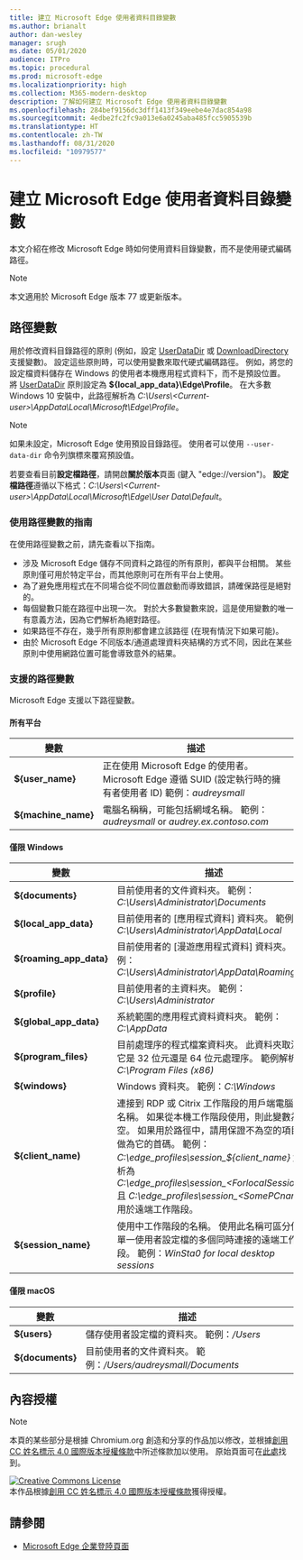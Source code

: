 ```yaml
---
title: 建立 Microsoft Edge 使用者資料目錄變數
ms.author: brianalt
author: dan-wesley
manager: srugh
ms.date: 05/01/2020
audience: ITPro
ms.topic: procedural
ms.prod: microsoft-edge
ms.localizationpriority: high
ms.collection: M365-modern-desktop
description: 了解如何建立 Microsoft Edge 使用者資料目錄變數
ms.openlocfilehash: 284bef9156dc3dff1413f349eebe4e7dac854a98
ms.sourcegitcommit: 4edbe2fc2fc9a013e6a0245aba485fcc5905539b
ms.translationtype: HT
ms.contentlocale: zh-TW
ms.lasthandoff: 08/31/2020
ms.locfileid: "10979577"
---
```

# 建立 Microsoft Edge 使用者資料目錄變數

本文介紹在修改 Microsoft Edge 時如何使用資料目錄變數，而不是使用硬式編碼路徑。

>[!NOTE]
>本文適用於 Microsoft Edge 版本 77 或更新版本。

## 路徑變數

用於修改資料目錄路徑的原則 (例如，設定 [UserDataDir](microsoft-edge-policies.md#userdatadir) 或 [DownloadDirectory](microsoft-edge-policies.md#downloaddirectory) 支援變數)。 設定這些原則時，可以使用變數來取代硬式編碼路徑。 例如，將您的設定檔資料儲存在 Windows 的使用者本機應用程式資料下，而不是預設位置。 將 [UserDataDir](microsoft-edge-policies.md#userdatadir) 原則設定為 **${local_app_data}\Edge\Profile**。 在大多數 Windows 10 安裝中，此路徑解析為 *C:\Users\\&lt;Current-user&gt;\AppData\Local\Microsoft\Edge\Profile*。

>[!NOTE]
>如果未設定，Microsoft Edge 使用預設目錄路徑。 使用者可以使用 `--user-data-dir` 命令列旗標來覆寫預設值。

若要查看目前**設定檔路徑**，請開啟**關於版本**頁面 (鍵入 "edge://version")。 **設定檔路徑**遵循以下格式：*C:\Users\\&lt;Current-user&gt;\AppData\Local\Microsoft\Edge\User Data\Default*。

### 使用路徑變數的指南

在使用路徑變數之前，請先查看以下指南。

- 涉及 Microsoft Edge 儲存不同資料之路徑的所有原則，都與平台相關。 某些原則僅可用於特定平台，而其他原則可在所有平台上使用。
- 為了避免應用程式在不同場合從不同位置啟動而導致錯誤，請確保路徑是絕對的。
- 每個變數只能在路徑中出現一次。 對於大多數變數來說，這是使用變數的唯一有意義方法，因為它們解析為絕對路徑。
- 如果路徑不存在，幾乎所有原則都會建立該路徑 (在現有情況下如果可能)。
- 由於 Microsoft Edge 不同版本/通道處理資料夾結構的方式不同，因此在某些原則中使用網路位置可能會導致意外的結果。

### 支援的路徑變數

Microsoft Edge 支援以下路徑變數。

#### 所有平台

| 變數 | 描述 |
| --- | --- |
| **${user_name}** | 正在使用 Microsoft Edge 的使用者。 Microsoft Edge 遵循 SUID (設定執行時的擁有者使用者 ID) 範例：*audreysmall* |
| **${machine_name}** | 電腦名稱稱，可能包括網域名稱。 範例：*audreysmall* or *audrey.ex.contoso.com* |

#### 僅限 Windows

| 變數 | 描述 |
| --- | --- |
| **${documents}** | 目前使用者的文件資料夾。 範例：*C:\Users\Administrator\Documents* |
|**${local_app_data}** | 目前使用者的 [應用程式資料] 資料夾。 範例：*C:\Users\Administrator\AppData\Local* |
|**${roaming_app_data}** | 目前使用者的 [漫遊應用程式資料] 資料夾。 範例：*C:\Users\Administrator\AppData\Roaming* |
| **${profile}** | 目前使用者的主資料夾。 範例：*C:\Users\Administrator* |
| **${global_app_data}** | 系統範圍的應用程式資料資料夾。 範例：*C:\AppData* |
| **${program_files}** | 目前處理序的程式檔案資料夾。 此資料夾取決於它是 32 位元還是 64 位元處理序。 範例解析：*C:\Program Files (x86)* |
| **${windows}** | Windows 資料夾。 範例：*C:\Windows* |
| **${client_name)** | 連接到 RDP 或 Citrix 工作階段的用戶端電腦的名稱。 如果從本機工作階段使用，則此變數為空。 如果用於路徑中，請用保證不為空的項目來做為它的首碼。 範例：*C:\edge_profiles\session_${client_name}* 解析為 *C:\edge_profiles\session_&lt;ForlocalSessions&gt;* 且 *C:\edge_profiles\session_&lt;SomePCname&gt;* 用於遠端工作階段。 |
| **${session_name}** | 使用中工作階段的名稱。 使用此名稱可區分使用單一使用者設定檔的多個同時連接的遠端工作階段。 範例：*WinSta0 for local desktop sessions* |

#### 僅限 macOS

| 變數 | 描述 |
| --- | --- |
| **${users}** | 儲存使用者設定檔的資料夾。 範例：*/Users* |
| **${documents}** | 目前使用者的文件資料夾。 範例：*/Users/audreysmall/Documents* |

## 內容授權

>[!NOTE]
>本頁的某些部分是根據 Chromium.org 創造和分享的作品加以修改，並根據[創用 CC 姓名標示 4.0 國際版本授權條款](http://creativecommons.org/licenses/by/4.0/)中所述條款加以使用。 原始頁面可在[此處](https://www.chromium.org/administrators/policy-list-3/user-data-directory-variables)找到。
  
<a rel="license" href="http://creativecommons.org/licenses/by/4.0/"><img alt="Creative Commons License" style="border-width:0" src="https://i.creativecommons.org/l/by/4.0/88x31.png" /></a><br/>本作品根據<a rel="license" href="http://creativecommons.org/licenses/by/4.0/">創用 CC 姓名標示 4.0 國際版本授權條款</a>獲得授權。

## 請參閱

- [Microsoft Edge 企業登陸頁面](https://aka.ms/EdgeEnterprise)